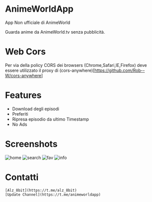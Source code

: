 # AnimeWorldApp

App Non ufficiale di AnimeWorld

Guarda anime da AnimeWorld.tv senza pubblicità.

# Web Cors
Per via della policy CORS dei browsers (Chrome,Safari,IE,Firefox) deve essere utilizzato il proxy di (cors-anywhere)[https://github.com/Rob--W/cors-anywhere]

# Features
- Download degli episodi
- Preferiti
- Ripresa episodio da ultimo Timestamp
- No Ads

# Screenshots
![home](https://i.imgur.com/d1nTaBu.png)
![search](https://i.imgur.com/tHTgghR.png)
![fav](https://i.imgur.com/oHpUfze.png)
![info](https://i.imgur.com/Fghay43.png)


# Contatti

    [Alz_8bit](https://t.me/alz_8bit)
    [Update Channel](https://t.me/animeworldapp)